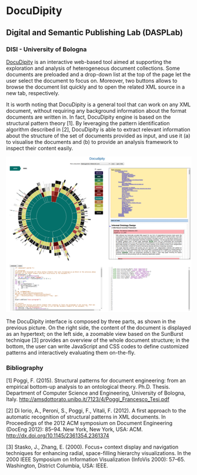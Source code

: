 # DocuDipity

## Digital and Semantic Publishing Lab (DASPLab)

### DISI - University of Bologna

[DocuDipity](http://eelst.cs.unibo.it/docudipity/) is an interactive web-based tool aimed at supporting the exploration and analysis of heterogeneous document collections. Some documents are preloaded and a drop-down list at the top of the page let the user select the document to focus on. Moreover, two buttons allows to browse the document list quickly and to open the related XML source in a new tab, respectively. 

It is worth noting that DocuDipity is a general tool that can work on any XML document, without requiring any background information about the format documents are written in. In fact, DocuDipity engine is based on the structural pattern theory [1]. By leveraging the pattern identification algorithm described in [2], DocuDipity is able to extract relevant information about the structure of the set of documents provided as input, and use it (a) to visualise the documents and (b) to provide an analysis framework to inspect their content easily.

![An overview of DocuDipity](https://raw.githubusercontent.com/fpoggi/DocuDipity/master/documentation/images/DocuDipity1.png)

The DocuDipity interface is composed by three parts, as shown in the previous picture. On the right side, the content of the document is displayed as an hypertext; on the left side, a zoomable view based on the SunBurst technique [3] provides an overview of the whole document structure; in the bottom, the user can write JavaScript and CSS codes to define customized patterns and interactively evaluating them on-the-fly.


### Bibliography

[1] Poggi, F. (2015). Structural patterns for document engineering: from an empirical bottom-up analysis to an ontological theory. Ph.D. Thesis. Department of Computer Science and Engineering, University of Bologna, Italy. http://amsdottorato.unibo.it/7123/4/Poggi_Francesco_Tesi.pdf

[2] Di Iorio, A., Peroni, S., Poggi, F., Vitali, F. (2012). A first approach to the automatic recognition of structural patterns in XML documents. In Proceedings of the 2012 ACM symposium on Document Engineering (DocEng 2012): 85–94. New York, New York, USA: ACM. http://dx.doi.org/10.1145/2361354.2361374

[3] Stasko, J., Zhang, E. (2000). Focus+ context display and navigation techniques for enhancing radial, space-filling hierarchy visualizations. In the 2000 IEEE Symposium on Information Visualization (InfoVis 2000): 57–65. Washington, District Columbia, USA: IEEE.



